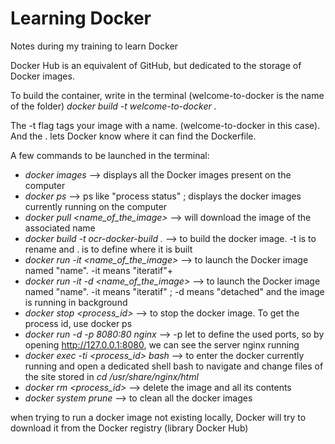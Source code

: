 # Learning Docker
Notes during my training to learn Docker

Docker Hub is an equivalent of GitHub, but dedicated to the storage of Docker images.

To build the container, write in the terminal (welcome-to-docker is the name of the folder)
*docker build -t welcome-to-docker .*

The -t flag tags your image with a name. (welcome-to-docker in this case). And the . lets Docker know where it can find the Dockerfile.

A few commands to be launched in the terminal:

+ *docker images* --> displays all the Docker images present on the computer
+ *docker ps* --> ps like "process status" ; displays the docker images currently running on the computer
+ *docker pull <name_of_the_image>* --> will download the image of the associated name
+ *docker build -t ocr-docker-build .* --> to build the docker image. -t is to rename and . is to define where it is built
+ *docker run -it <name_of_the_image>* --> to launch the Docker image named "name". -it means "iteratif"+ 
+ *docker run -it -d <name_of_the_image>* --> to launch the Docker image named "name". -it means "iteratif" ; -d means "detached" and the image is running in background 
+ *docker stop <process_id>* --> to stop the docker image. To get the process id, use docker ps
+ *docker run -d -p 8080:80 nginx* --> -p let to define the used ports, so by opening http://127.0.0.1:8080, we can see the server nginx running
+ *docker exec -ti <process_id> bash* --> to enter the docker currently running and open a dedicated shell bash to navigate and change files of the site stored in *cd /usr/share/nginx/html*
+ *docker rm <process_id>* --> delete the image and all its contents
+ *docker system prune* --> to clean all the docker images

when trying to run a docker image not existing locally, Docker will try to download it from the Docker registry (library Docker Hub)
